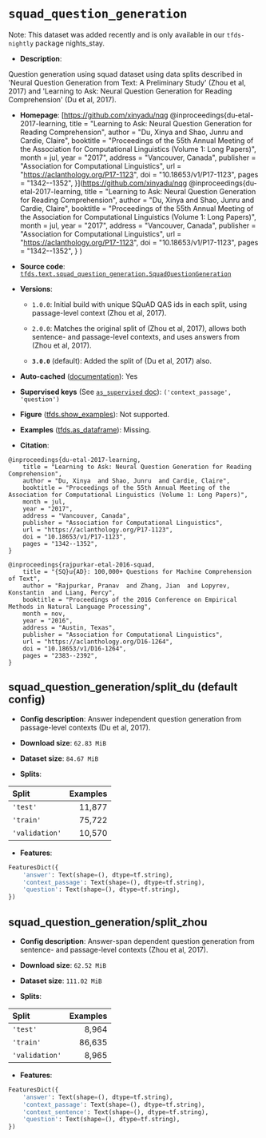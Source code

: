 <div itemscope itemtype="http://schema.org/Dataset">
  <div itemscope itemprop="includedInDataCatalog" itemtype="http://schema.org/DataCatalog">
    <meta itemprop="name" content="TensorFlow Datasets" />
  </div>
  <meta itemprop="name" content="squad_question_generation" />
  <meta itemprop="description" content="Question generation using squad dataset using data splits described in &#x27;Neural&#10;Question Generation from Text: A Preliminary Study&#x27; (Zhou et al, 2017) and&#10;&#x27;Learning to Ask: Neural Question Generation for Reading Comprehension&#x27; (Du et&#10;al, 2017).&#10;&#10;To use this dataset:&#10;&#10;```python&#10;import tensorflow_datasets as tfds&#10;&#10;ds = tfds.load(&#x27;squad_question_generation&#x27;, split=&#x27;train&#x27;)&#10;for ex in ds.take(4):&#10;  print(ex)&#10;```&#10;&#10;See [the guide](https://www.tensorflow.org/datasets/overview) for more&#10;informations on [tensorflow_datasets](https://www.tensorflow.org/datasets).&#10;&#10;" />
  <meta itemprop="url" content="https://www.tensorflow.org/datasets/catalog/squad_question_generation" />
  <meta itemprop="sameAs" content="https://github.com/xinyadu/nqg&#10;@inproceedings{du-etal-2017-learning,&#10;    title = &quot;Learning to Ask: Neural Question Generation for Reading Comprehension&quot;,&#10;    author = &quot;Du, Xinya  and Shao, Junru  and Cardie, Claire&quot;,&#10;    booktitle = &quot;Proceedings of the 55th Annual Meeting of the Association for Computational Linguistics (Volume 1: Long Papers)&quot;,&#10;    month = jul,&#10;    year = &quot;2017&quot;,&#10;    address = &quot;Vancouver, Canada&quot;,&#10;    publisher = &quot;Association for Computational Linguistics&quot;,&#10;    url = &quot;https://aclanthology.org/P17-1123&quot;,&#10;    doi = &quot;10.18653/v1/P17-1123&quot;,&#10;    pages = &quot;1342--1352&quot;,&#10;}&#10;" />
  <meta itemprop="citation" content="@inproceedings{du-etal-2017-learning,&#10;    title = &quot;Learning to Ask: Neural Question Generation for Reading Comprehension&quot;,&#10;    author = &quot;Du, Xinya  and Shao, Junru  and Cardie, Claire&quot;,&#10;    booktitle = &quot;Proceedings of the 55th Annual Meeting of the Association for Computational Linguistics (Volume 1: Long Papers)&quot;,&#10;    month = jul,&#10;    year = &quot;2017&quot;,&#10;    address = &quot;Vancouver, Canada&quot;,&#10;    publisher = &quot;Association for Computational Linguistics&quot;,&#10;    url = &quot;https://aclanthology.org/P17-1123&quot;,&#10;    doi = &quot;10.18653/v1/P17-1123&quot;,&#10;    pages = &quot;1342--1352&quot;,&#10;}&#10;&#10;@inproceedings{rajpurkar-etal-2016-squad,&#10;    title = &quot;{SQ}u{AD}: 100,000+ Questions for Machine Comprehension of Text&quot;,&#10;    author = &quot;Rajpurkar, Pranav  and Zhang, Jian  and Lopyrev, Konstantin  and Liang, Percy&quot;,&#10;    booktitle = &quot;Proceedings of the 2016 Conference on Empirical Methods in Natural Language Processing&quot;,&#10;    month = nov,&#10;    year = &quot;2016&quot;,&#10;    address = &quot;Austin, Texas&quot;,&#10;    publisher = &quot;Association for Computational Linguistics&quot;,&#10;    url = &quot;https://aclanthology.org/D16-1264&quot;,&#10;    doi = &quot;10.18653/v1/D16-1264&quot;,&#10;    pages = &quot;2383--2392&quot;,&#10;}" />
</div>

# `squad_question_generation`


Note: This dataset was added recently and is only available in our
`tfds-nightly` package
<span class="material-icons" title="Available only in the tfds-nightly package">nights_stay</span>.

*   **Description**:

Question generation using squad dataset using data splits described in 'Neural
Question Generation from Text: A Preliminary Study' (Zhou et al, 2017) and
'Learning to Ask: Neural Question Generation for Reading Comprehension' (Du et
al, 2017).

*   **Homepage**: [https://github.com/xinyadu/nqg
    @inproceedings{du-etal-2017-learning, title = "Learning to Ask: Neural
    Question Generation for Reading Comprehension", author = "Du, Xinya and
    Shao, Junru and Cardie, Claire", booktitle = "Proceedings of the 55th Annual
    Meeting of the Association for Computational Linguistics (Volume 1: Long
    Papers)", month = jul, year = "2017", address = "Vancouver, Canada",
    publisher = "Association for Computational Linguistics", url =
    "https://aclanthology.org/P17-1123", doi = "10.18653/v1/P17-1123", pages =
    "1342--1352",
    }](https://github.com/xinyadu/nqg @inproceedings{du-etal-2017-learning, title = "Learning to Ask: Neural Question Generation for Reading Comprehension", author = "Du, Xinya and Shao, Junru and Cardie, Claire", booktitle = "Proceedings of the 55th Annual Meeting of the Association for Computational Linguistics \(Volume 1: Long Papers)",
    month = jul, year = "2017", address = "Vancouver, Canada", publisher =
    "Association for Computational Linguistics", url =
    "https://aclanthology.org/P17-1123", doi = "10.18653/v1/P17-1123", pages =
    "1342--1352", } )

*   **Source code**:
    [`tfds.text.squad_question_generation.SquadQuestionGeneration`](https://github.com/tensorflow/datasets/tree/master/tensorflow_datasets/text/squad_question_generation/squad_question_generation.py)

*   **Versions**:

    *   `1.0.0`: Initial build with unique SQuAD QAS ids in each split, using
        passage-level context (Zhou et al, 2017).

    *   `2.0.0`: Matches the original split of (Zhou et al, 2017), allows both
        sentence- and passage-level contexts, and uses answers from (Zhou et al,
        2017).

    *   **`3.0.0`** (default): Added the split of (Du et al, 2017) also.

*   **Auto-cached**
    ([documentation](https://www.tensorflow.org/datasets/performances#auto-caching)):
    Yes

*   **Supervised keys** (See
    [`as_supervised` doc](https://www.tensorflow.org/datasets/api_docs/python/tfds/load#args)):
    `('context_passage', 'question')`

*   **Figure**
    ([tfds.show_examples](https://www.tensorflow.org/datasets/api_docs/python/tfds/visualization/show_examples)):
    Not supported.

*   **Examples**
    ([tfds.as_dataframe](https://www.tensorflow.org/datasets/api_docs/python/tfds/as_dataframe)):
    Missing.

*   **Citation**:

```
@inproceedings{du-etal-2017-learning,
    title = "Learning to Ask: Neural Question Generation for Reading Comprehension",
    author = "Du, Xinya  and Shao, Junru  and Cardie, Claire",
    booktitle = "Proceedings of the 55th Annual Meeting of the Association for Computational Linguistics (Volume 1: Long Papers)",
    month = jul,
    year = "2017",
    address = "Vancouver, Canada",
    publisher = "Association for Computational Linguistics",
    url = "https://aclanthology.org/P17-1123",
    doi = "10.18653/v1/P17-1123",
    pages = "1342--1352",
}

@inproceedings{rajpurkar-etal-2016-squad,
    title = "{SQ}u{AD}: 100,000+ Questions for Machine Comprehension of Text",
    author = "Rajpurkar, Pranav  and Zhang, Jian  and Lopyrev, Konstantin  and Liang, Percy",
    booktitle = "Proceedings of the 2016 Conference on Empirical Methods in Natural Language Processing",
    month = nov,
    year = "2016",
    address = "Austin, Texas",
    publisher = "Association for Computational Linguistics",
    url = "https://aclanthology.org/D16-1264",
    doi = "10.18653/v1/D16-1264",
    pages = "2383--2392",
}
```


## squad_question_generation/split_du (default config)

*   **Config description**: Answer independent question generation from
    passage-level contexts (Du et al, 2017).

*   **Download size**: `62.83 MiB`

*   **Dataset size**: `84.67 MiB`

*   **Splits**:

Split          | Examples
:------------- | -------:
`'test'`       | 11,877
`'train'`      | 75,722
`'validation'` | 10,570

*   **Features**:

```python
FeaturesDict({
    'answer': Text(shape=(), dtype=tf.string),
    'context_passage': Text(shape=(), dtype=tf.string),
    'question': Text(shape=(), dtype=tf.string),
})
```

## squad_question_generation/split_zhou

*   **Config description**: Answer-span dependent question generation from
    sentence- and passage-level contexts (Zhou et al, 2017).

*   **Download size**: `62.52 MiB`

*   **Dataset size**: `111.02 MiB`

*   **Splits**:

Split          | Examples
:------------- | -------:
`'test'`       | 8,964
`'train'`      | 86,635
`'validation'` | 8,965

*   **Features**:

```python
FeaturesDict({
    'answer': Text(shape=(), dtype=tf.string),
    'context_passage': Text(shape=(), dtype=tf.string),
    'context_sentence': Text(shape=(), dtype=tf.string),
    'question': Text(shape=(), dtype=tf.string),
})
```

